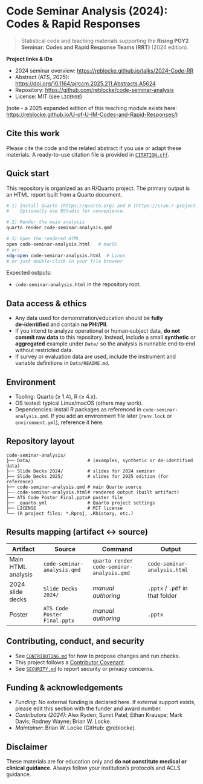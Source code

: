 # Code Seminar Analysis (2024): Codes & Rapid Responses

> Statistical code and teaching materials supporting the **Rising PGY2 Seminar: Codes and Rapid Response Teams (RRT)** (2024 edition).

**Project links & IDs**  
- 2024 seminar overview: https://reblocke.github.io/talks/2024-Code-RR
- Abstract (ATS, 2025): https://doi.org/10.1164/ajrccm.2025.211.Abstracts.A5624  
- Repository: https://github.com/reblocke/code-seminar-analysis  
- License: MIT (see `LICENSE`)

(note - a 2025 expanded edition of this teaching module exists here: https://reblocke.github.io/U-of-U-IM-Codes-and-Rapid-Responses/)  

## Cite this work
Please cite the code and the related abstract if you use or adapt these materials. A ready-to-use citation file is provided in [`CITATION.cff`](./CITATION.cff).

## Quick start 
This repository is organized as an R/Quarto project. The primary output is an HTML report built from a Quarto document.

```bash
# 1) Install Quarto (https://quarto.org) and R (https://cran.r-project.org)
#    Optionally use RStudio for convenience.

# 2) Render the main analysis
quarto render code-seminar-analysis.qmd

# 3) Open the rendered HTML
open code-seminar-analysis.html   # macOS
# or:
xdg-open code-seminar-analysis.html  # Linux
# or just double-click in your file browser
```

Expected outputs:
- `code-seminar-analysis.html` in the repository root.

## Data access & ethics
- Any data used for demonstration/education should be **fully de‑identified** and contain **no PHI/PII**.  
- If you intend to analyze operational or human‑subject data, **do not commit raw data** to this repository. Instead, include a small **synthetic** or **aggregated** example under `Data/` so the analysis is runnable end‑to‑end without restricted data.
- If survey or evaluation data are used, include the instrument and variable definitions in `Data/README.md`.

## Environment
- Tooling: Quarto (≥ 1.4), R (≥ 4.x).  
- OS tested: typical Linux/macOS (others may work).  
- Dependencies: install R packages as referenced in `code-seminar-analysis.qmd`. If you add an environment file later (`renv.lock` or `environment.yml`), reference it here.

## Repository layout
```
code-seminar-analysis/
├── Data/                     # (examples, synthetic or de-identified data)
├── Slide Decks 2024/         # slides for 2024 seminar
├── Slide Decks 2025/         # slides for 2025 edition (for reference)
├── code-seminar-analysis.qmd # main Quarto source
├── code-seminar-analysis.html# rendered output (built artifact)
├── ATS Code Poster Final.pptx# poster file
├── _quarto.yml               # Quarto project settings
├── LICENSE                   # MIT license
└── (R project files: *.Rproj, .Rhistory, etc.)
```

## Results mapping (artifact ↔ source)
| Artifact | Source | Command | Output |
|---|---|---|---|
| Main HTML analysis | `code-seminar-analysis.qmd` | `quarto render code-seminar-analysis.qmd` | `code-seminar-analysis.html` |
| 2024 slide decks | `Slide Decks 2024/` | _manual authoring_ | `.pptx` / `.pdf` in that folder |
| Poster | `ATS Code Poster Final.pptx` | _manual authoring_ | `.pptx` |

## Contributing, conduct, and security
- See [`CONTRIBUTING.md`](./CONTRIBUTING.md) for how to propose changes and run checks.
- This project follows a [Contributor Covenant](./CODE_OF_CONDUCT.md).
- See [`SECURITY.md`](./SECURITY.md) to report security or privacy concerns.

## Funding & acknowledgements
- _Funding_: No external funding is declared here. If external support exists, please edit this section with the funder and award number.
- _Contributors (2024)_: Alex Ryden; Sumit Patel; Ethan Krauspe; Mark Davis; Rodney Wayne; Brian W. Locke.
- _Maintainer_: Brian W. Locke (GitHub: @reblocke).

## Disclaimer
These materials are for education only and **do not constitute medical or clinical guidance**. Always follow your institution’s protocols and ACLS guidance.
